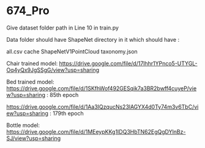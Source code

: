 # 674_Pro


Give dataset folder path in Line 10 in train.py 

Data folder should have ShapeNet directory in it which should have :

all.csv  cache  ShapeNetV1PointCloud  taxonomy.json


Chair trained model: https://drive.google.com/file/d/17lhhr1YPnco5-UTYGL-Oq4yQx9JgSSgG/view?usp=sharing

Bed trained model: https://drive.google.com/file/d/1SKfhWof492GESqik7a3BR2bwff4cuyeP/view?usp=sharing : 85th epoch

https://drive.google.com/file/d/1Aa3IQzqucNs23lAGYX4d0Ty74m3v6TbC/view?usp=sharing : 179th epoch

Bottle model: https://drive.google.com/file/d/1MEeypKKg1IDQ3HbTN62EgQgDYlnBz-SJ/view?usp=sharing
